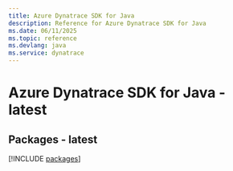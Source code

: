 ```yaml
---
title: Azure Dynatrace SDK for Java
description: Reference for Azure Dynatrace SDK for Java
ms.date: 06/11/2025
ms.topic: reference
ms.devlang: java
ms.service: dynatrace
---
```

# Azure Dynatrace SDK for Java - latest
## Packages - latest
[!INCLUDE [packages](dynatrace-index.md)]